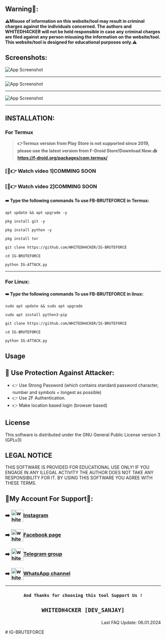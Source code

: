 ## Warning🚨:

**⚠️Misuse of information on this website/tool may result in criminal charges against the individuals concerned.  The authors and WHITEDH4CKER will not be held responsible in case any criminal charges are filed against any person misusing the information on the website/tool. This website/tool is designed for educational purposes only.⚠️**

## Screenshots:
![App Screenshot](https://github.com/WHITEDH4CKER/IG-BRUTEFORCE/blob/main/Screenshots/Screenshot_2.png)
***
![App Screenshot](https://github.com/WHITEDH4CKER/IG-BRUTEFORCE/blob/main/Screenshots/liveScreenshot.png)
***
![App Screenshot](https://github.com/WHITEDH4CKER/IG-BRUTEFORCE/blob/main/Screenshots/Termux.jpg)
***

## INSTALLATION:
### For Termux
> **👉Termux version from Play Store is not supported since 2019, please use the latest version from F-Droid Store!Download Now:📥 https://f-droid.org/packages/com.termux/**

### [📸👉 Watch video 1]COMMING SOON
### [📸👉 Watch video 2]COMMING SOON
#### ➡️ Type the following commands To use FB-BRUTEFORCE in Termux:

```shell script
apt update && apt upgrade -y
```

```shell script
pkg install git -y
```

```shell script
pkg install python -y
```

```shell script
pkg install tor
```

```shell script
git clone https://github.com/WHITEDH4CKER/IG-BRUTEFORCE
```

```shell script
cd IG-BRUTEFORCE
```

```shell script
python IG-ATTACK.py
```
***

### For Linux:
#### ➡️ Type the following commands To use FB-BRUTEFORCE in linux:

```shell script
sudo apt update && sudo apt upgrade
```

```shell script
sudo apt install python3-pip
```

```shell script
git clone https://github.com/WHITEDH4CKER/IG-BRUTEFORCE
```

```shell script
cd IG-BRUTEFORCE
```

```shell script
python IG-ATTACK.py
```
## Usage
   

## 🔐 Use Protection Against Attacker:
* 👉 Use Strong Password (which contains standard password character, number and symbols + longest as possible) 
* 👉 Use 2F Authentication.
* 👉 Make location based login (browser based)

## License
This software is distributed under the GNU General Public License version 3 (GPLv3)

## LEGAL NOTICE
THIS SOFTWARE IS PROVIDED FOR EDUCATIONAL USE ONLY! IF YOU ENGAGE IN ANY ILLEGAL ACTIVITY THE AUTHOR DOES NOT TAKE ANY RESPONSIBILITY FOR IT. BY USING THIS SOFTWARE YOU AGREE WITH THESE TERMS.

## 👤My Account For Support👤:

### <p align="left"> ➡️ <a href="https://instagram.com/whitedh4cker" target="blank"><img align="center" src="https://raw.githubusercontent.com/rahuldkjain/github-profile-readme-generator/master/src/images/icons/Social/instagram.svg" alt="whitedh4cker" height="40" width="40" /></a>[Instagram](https://Instagram.com/WHITEDH4CKER)</p>

### <p align="left">  ➡️ <a href="https://www.facebook.com/WHITEDH4CKER" target="blank"><img align="center" src="https://github.com/gauravghongde/social-icons/blob/master/SVG/Color/Facebook.svg" alt="whitedh4cker" height="40" width="40" /></a>[Facebook page](https://www.facebook.com/WHITEDH4CKER)</p>

### <p align="left"> ➡️ <a href="https://t.me/WHITEDH4CKER" target="blank"><img align="center" src="https://github.com/gauravghongde/social-icons/blob/master/SVG/Color/Telegram.svg" alt="whitedh4cker" height="40" width="40" /></a>[Telegram group](https://t.me/WHITEDR00M)</p>

### <p align="left">  ➡️ <a href="https://whatsapp.com/channel/0029VaIlY264IBh9T2iaey0r" target="blank"><img align="center" src="https://github.com/gauravghongde/social-icons/blob/master/SVG/Color/WhatsApp.svg" alt="whitedh4cker" height="40" width="40" /></a>[WhatsApp channel](https://whatsapp.com/channel/0029VaIlY264IBh9T2iaey0r)</p>

***
### <p align="center">```And Thanks for choosing this tool Support Us !``` 
  
 ## <p align="center">```WHITEDH4CKER [DEV_SANJAY]```

<p align="right"> Last FAQ Update: 06.01.2024 </p>
# IG-BRUTEFORCE
